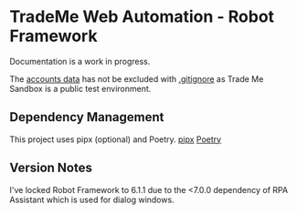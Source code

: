 # TradeMe Web Automation - Robot Framework
Documentation is a work in progress.

The [accounts data](./data/Accounts.csv) has not be excluded with [.gitignore](./.gitignore) as Trade Me Sandbox is a public test environment.

## Dependency Management
This project uses pipx (optional) and Poetry.
[pipx](https://github.com/pypa/pipx)
[Poetry](https://python-poetry.org/docs/)

## Version Notes
I've locked Robot Framework to 6.1.1 due to the <7.0.0 dependency of RPA Assistant which is used for dialog windows.